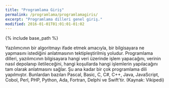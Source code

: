 ```yaml
---
title: "Programlama Giriş"
permalink: /programlama/programlamagiris/
excerpt: "Programlama dilleri genel giriş."
modified: 2016-01-01T01:01:01-01:02
---
```


{% include base_path %}

Yazılımcının bir algoritmayı ifade etmek amacıyla, bir bilgisayara ne yapmasını istediğini anlatmasının tektipleştirilmiş yoludur. Programlama dilleri, yazılımcının bilgisayara hangi veri üzerinde işlem yapacağını, verinin nasıl depolanıp iletileceğini, hangi koşullarda hangi işlemlerin yapılacağını tam olarak anlatmasını sağlar. Şu ana kadar bir çok programlama dili yapılmıştır. Bunlardan bazıları Pascal, Basic, C, C#, C++, Java, JavaScript, Cobol, Perl, PHP, Python, Ada, Fortran, Delphi ve Swift'tir. (Kaynak: Vikipedi)